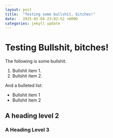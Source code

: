 ```yaml
---
layout: post
title:  "Testing some bullshit, bitches!"
date:   2025-05-04 23:02:52 +0000
categories: jekyll update
---
```

# Testing Bullshit, bitches!

The following is some bullshit.

1. Bullshit item 1.
2. Bullshit item 2.

And a bulleted list:

* Bullshit item 1
* Bullshit item 2

## A heading level 2

### A Heading Level 3


